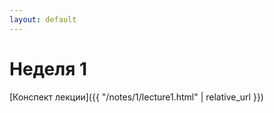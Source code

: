 ```yaml
---
layout: default
---
```


# Неделя 1

[Конспект лекции]({{ "/notes/1/lecture1.html" | relative_url }})